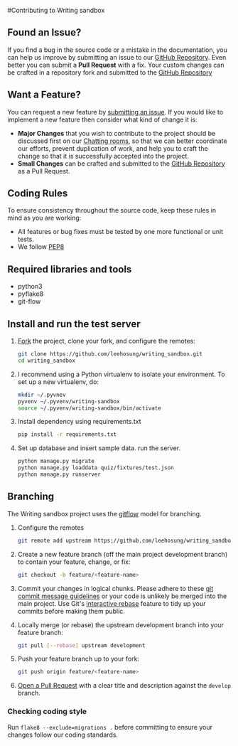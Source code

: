 #Contributing to Writing sandbox

## Found an Issue?

If you find a bug in the source code or a mistake in the documentation, you can help us improve by submitting an issue to our
[GitHub Repository](https://github.com/leehosung/writing_sandbox/issues/new). Even better you can submit a
**Pull Request** with a fix. Your custom changes can be crafted in a repository fork and submitted
to the [GitHub Repository](https://github.com/leehosung/writing_sandbox/compare)

## Want a Feature?

You can request a new feature by
[submitting an issue](https://github.com/leehosung/writing_sandbox/issues/new). If you would like to
implement a new feature then consider what kind of change it is:

* **Major Changes** that you wish to contribute to the project should be discussed first on our [Chatting rooms](https://gitter.im/leehosung/writing_sandbox), so that we can better coordinate our efforts, prevent duplication of work, and help you to craft the change so that it is successfully accepted into the project.
* **Small Changes** can be crafted and submitted to the [GitHub Repository](https://github.com/leehosung/writing_sandbox/compare) as a Pull Request.

## Coding Rules

To ensure consistency throughout the source code, keep these rules in mind as you are working:

* All features or bug fixes must be tested by one more functional or unit tests.
* We follow [PEP8](https://www.python.org/dev/peps/pep-0008/)

## Required libraries and tools

* python3
* pyflake8
* git-flow

## Install and run the test server

1. [Fork](http://help.github.com/fork-a-repo/) the project, clone your fork,
   and configure the remotes:

    ```bash
    git clone https://github.com/leehosung/writing_sandbox.git
    cd writing_sandbox
    ```

2. I recommend using a Python virtualenv to isolate your environment. To set up a new virtualenv, do:

    ```bash
    mkdir ~/.pyvnev
    pyvenv ~/.pyvenv/writing-sandbox
    source ~/.pyvenv/writing-sandbox/bin/activate
    ```

3. Install dependency using requirements.txt

    ```bash
    pip install -r requirements.txt
    ```

4. Set up database and insert sample data. run the server.
    
    ```bash
    python manage.py migrate
    python manage.py loaddata quiz/fixtures/test.json
    python manage.py runserver
    ```

## Branching

The Writing sandbox project uses the [gitflow](http://nvie.com/posts/a-successful-git-branching-model) model for branching.

1. Configure the remotes

    ```bash
    git remote add upstream https://github.com/leehosung/writing_sandbox.git
    ```

2. Create a new feature branch (off the main project development branch) to
   contain your feature, change, or fix:

   ```bash
   git checkout -b feature/<feature-name>
   ```

3. Commit your changes in logical chunks. Please adhere to these [git commit
   message guidelines](http://tbaggery.com/2008/04/19/a-note-about-git-commit-messages.html)
   or your code is unlikely be merged into the main project. Use Git's
   [interactive rebase](https://help.github.com/articles/interactive-rebase)
   feature to tidy up your commits before making them public.

4. Locally merge (or rebase) the upstream development branch into your feature branch:

   ```bash
   git pull [--rebase] upstream development
   ```

5. Push your feature branch up to your fork:

   ```bash
   git push origin feature/<feature-name>
   ```

6. [Open a Pull Request](https://help.github.com/articles/using-pull-requests/)
    with a clear title and description against the `develop` branch.

### Checking coding style

Run `flake8 --exclude=migrations .` before committing to ensure your changes follow our coding standards.
